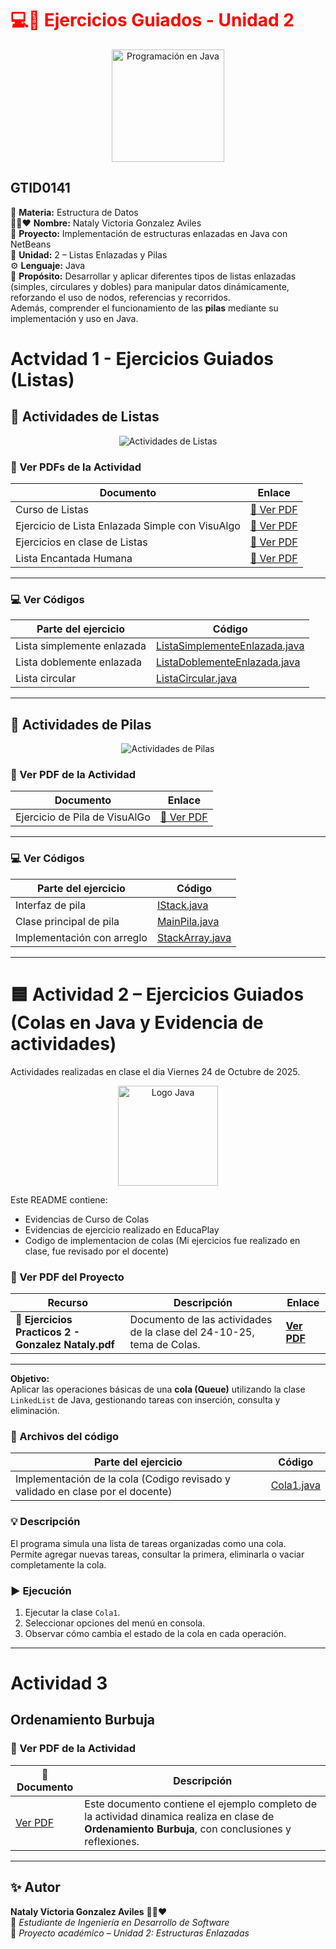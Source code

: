 <h1 style="color:red;">💻🔗 Ejercicios Guiados - Unidad 2</h1>

<p align="center">
  <img src="https://cdn-icons-png.flaticon.com/512/2721/2721292.png" alt="Programación en Java" width="180">
</p>

## GTID0141

📘 **Materia:** Estructura de Datos  
👩‍💻❤️ **Nombre:** Nataly Victoria Gonzalez Aviles  
🏫 **Proyecto:** Implementación de estructuras enlazadas en Java con NetBeans  
📅 **Unidad:** 2 – Listas Enlazadas y Pilas  
⚙️ **Lenguaje:** Java  
🧠 **Propósito:** Desarrollar y aplicar diferentes tipos de listas enlazadas (simples, circulares y dobles) para manipular datos dinámicamente, reforzando el uso de nodos, referencias y recorridos.  
Además, comprender el funcionamiento de las **pilas** mediante su implementación y uso en Java.


# Actvidad 1 - Ejercicios Guiados (Listas)
## 🧾 Actividades de Listas

<p align="center">
  <img src="https://img.shields.io/badge/📚%20Ejercicios%20Guiados%20de%20Listas-blue?style=for-the-badge" alt="Actividades de Listas">
</p>

### 📄 Ver PDFs de la Actividad

| Documento | Enlace |
| ---------- | ------- |
| Curso de Listas | [📘 Ver PDF](EjerciciosGuiadosListas/Curso%20de%20Listas.pdf) |
| Ejercicio de Lista Enlazada Simple con VisuAlgo | [📘 Ver PDF](EjerciciosGuiadosListas/EjerciciodeListaEnlazadaSimpleconVisuAlgo.pdf) |
| Ejercicios en clase de Listas | [📘 Ver PDF](EjerciciosGuiadosListas/Ejercicios%20en%20clase%20de%20Listas.pdf) |
| Lista Encantada Humana | [📘 Ver PDF](EjerciciosGuiadosListas/ListaEncantadaHumana.pdf) |

---

### 💻 Ver Códigos

| Parte del ejercicio | Código |
| -------------------- | ------- |
| Lista simplemente enlazada | [ListaSimplementeEnlazada.java](ListaSimplementeEnlazada.java) |
| Lista doblemente enlazada | [ListaDoblementeEnlazada.java](ListaDoblementeEnlazada.java) |
| Lista circular | [ListaCircular.java](ListaCircular.java) |

---
## 🧩 Actividades de Pilas

<p align="center">
  <img src="https://img.shields.io/badge/🧱%20Ejercicios%20Guiados%20de%20Pilas-orange?style=for-the-badge" alt="Actividades de Pilas">
</p>

### 📄 Ver PDF de la Actividad

| Documento | Enlace |
| ---------- | ------- |
| Ejercicio de Pila de VisuAlGo | [📘 Ver PDF](EjerciciosGuiadasPilas/Ejercicio%20de%20Pila%20de%20VisuAlGo.pdf) |

---

### 💻 Ver Códigos

| Parte del ejercicio | Código |
| -------------------- | ------- |
| Interfaz de pila | [IStack.java](IStack.java) |
| Clase principal de pila | [MainPila.java](MainPila.java) |
| Implementación con arreglo | [StackArray.java](StackArray.java) |




---


# 🟦 Actividad 2 – Ejercicios Guiados (Colas en Java y Evidencia de actividades)
Actividades realizadas en clase el dia Viernes 24 de Octubre de 2025.

<p align="center">
  <img src="https://cdn-icons-png.flaticon.com/512/226/226777.png" alt="Logo Java" width="160">
</p>

Este README contiene:
- Evidencias de Curso de Colas
- Evidencias de ejercicio realizado en EducaPlay
- Codigo de implementacion de colas (Mi ejercicios fue realizado en clase, fue revisado por el docente)

### 📄 Ver PDF del Proyecto

| Recurso | Descripción | Enlace |
|---------|------------|-------|
| 📘 **Ejercicios Practicos 2 - Gonzalez Nataly.pdf** | Documento de las actividades de la clase del 24-10-25, tema de Colas. | [**Ver PDF**](EjerciciosPracticos2-GonzalezNataly.pdf) |

---


**Objetivo:**  
Aplicar las operaciones básicas de una **cola (Queue)** utilizando la clase `LinkedList` de Java, gestionando tareas con inserción, consulta y eliminación.

### 📂 Archivos del código

| Parte del ejercicio | Código                        |
| -------------------- | ----------------------------- |
| Implementación de la cola (Codigo revisado y validado en clase por el docente) | [Cola1.java](Cola1.java) |

### 💡 Descripción

El programa simula una lista de tareas organizadas como una cola.  
Permite agregar nuevas tareas, consultar la primera, eliminarla o vaciar completamente la cola.

### ▶️ Ejecución

1. Ejecutar la clase `Cola1`.  
2. Seleccionar opciones del menú en consola.  
3. Observar cómo cambia el estado de la cola en cada operación.

---
# Actividad 3
## Ordenamiento Burbuja 

### 📄 Ver PDF de la Actividad

| 📄 Documento | Descripción |
|--------------|-------------|
| [Ver PDF](OrdenamientoBurbuja_.pdf) | Este documento contiene el ejemplo completo de la actividad dinamica realiza en clase de **Ordenamiento Burbuja**, con conclusiones y reflexiones. |

---

## ✨ Autor

**Nataly Victoria Gonzalez Aviles** 👩‍💻❤️  
📍 *Estudiante de Ingeniería en Desarrollo de Software*  
📧 *Proyecto académico – Unidad 2: Estructuras Enlazadas*

